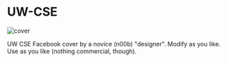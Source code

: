 UW-CSE
======

![cover](https://raw.github.com/thekarangoel/UW-CSE/master/uwcse.png)

UW CSE Facebook cover by a novice (n00b) "designer". Modify as you like. Use as you like (nothing commercial, though).
